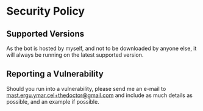 # Security Policy

## Supported Versions

As the bot is hosted by myself, and not to be downloaded by anyone else, it will always be running on the latest supported version.

## Reporting a Vulnerability

Should you run into a vulnerability, please send me an e-mail to mast.ergu.ymar.cel+thedoctor@gmail.com and include as much details as possible, and an example if possible.
